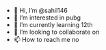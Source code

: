 - 👋 Hi, I’m @sahil146
- 👀 I’m interested in pubg
- 🌱 I’m currently learning 12th
- 💞️ I’m looking to collaborate on 
- 📫 How to reach me no

<!---
ahil146/ahil146 is a ✨ special ✨ repository because its `README.md` (this file) appears on your GitHub profile.
You can click the Preview link to take a look at your changes.
--->
